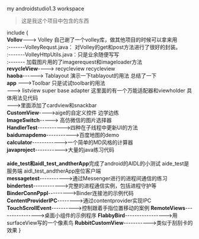 
my androidstudio1.3 workspace  <br>

>这是我这个项目中包含的东西

 include {<br>
	**Vollov**---> Volley  自己谢了一个volley库，做其他项目的时候可以拿来用<br>
				:-------VolleyRequst.java： 对Volley的get和post方法进行了很好的封装。<br>
				:-------VolleyHttpUtils.java：只是业余随便写写<br>
				:------- 加载图片用的了imagerequest和imageloader方法<br>
	**revycleView**----> recycleview   recycleview<br>
	**haoba**------> Tablayout 演示一下tablayout的用法  总结了一下<br>
	**app**
		--->Toolbar  只是试试toolbar的用法<br>
		---> listview super base adapter  这里面的有一个万能适配器和viewholder  具体用法见代码<br>
		--->里面添加了cardview和snackbar<br>
	**CustomView**---->aige的自定义控件 边学边练<br>
	**ImageSwitch**-----> 高仿微信的图片选择器<br>
	**HandlerTest**----------->四种在子线程中更新UI的方法<br>
	**baidumapdemo**----------->百度地图的demo<br>
	**calculator**------------>一个简单的MD风格的计算器<br>
	**javaproject**----------->大量的java练习代码<br>	
	**aide_test和aidl_test_andtherApp**完成了android的AIDL的小测试 aide_test是服务端   aidl_test_andtherApp座位客户端<br>
	**messagetest**----------->通过Messenger进行的进程间通信的练习<br> 
	**bindertest**------------>完整的进程通信实例，包括进程守护等<br>
	**BinderConnPppl**--------->Binder连接池的示例代码<br>
	**ContentProviderIPC**-------->通过contentprovider实现IPC
	**TouchScrollEvent**---------->控制跟着手指位置移动的案例
	**RemoteViews**---------------->桌面小组件的示例程序
	**FlabbyBird**----------------->用surfaceView写的一个像素鸟
	**RubbitCustomView**----------->类似于刮刮卡的效果
}<br>  


